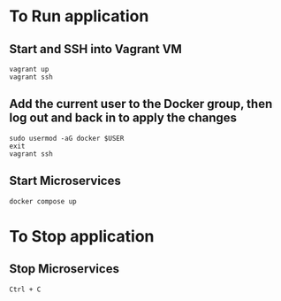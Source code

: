 # To Run application

## Start and SSH into Vagrant VM 

```
vagrant up
vagrant ssh
```

## Add the current user to the Docker group, then log out and back in to apply the changes

```
sudo usermod -aG docker $USER
exit 
vagrant ssh
```

## Start Microservices 

```
docker compose up
```
# To Stop application

## Stop Microservices 

```
Ctrl + C
```